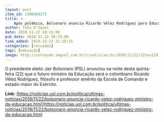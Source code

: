 ```yaml
---
layout: post
item_id: 2396584275
title: >-
    Após polêmica, Bolsonaro anuncia Ricardo Vélez Rodríguez para Educação
author: Tatu D'Oquei
date: 2018-11-22 20:15:00
pub_date: 2018-11-22 20:15:00
time_added: 2019-12-23 21:15:15
categories: [recuadas]
tags: [educação]
image: http://conteudo.imguol.com.br/c/noticias/3c/2018/11/22/22nov218---ricardo-velez-rodriguez-sera-ministro-da-educacao-de-bolsonaro-1542928781482_v2_300x300.jpg
---
```


O presidente eleito Jair Bolsonaro (PSL) anunciou na noite desta quinta-feira (22) que o futuro ministro da Educação será o colombiano Ricardo Vélez Rodríguez, filósofo e professor emérito da Escola de Comando e estado-maior do Exército.

**Link:** [https://noticias.uol.com.br/politica/ultimas-noticias/2018/11/22/bolsonaro-anuncia-ricardo-velez-rodriguez-ministro-da-educacao.htm](https://noticias.uol.com.br/politica/ultimas-noticias/2018/11/22/bolsonaro-anuncia-ricardo-velez-rodriguez-ministro-da-educacao.htm)


